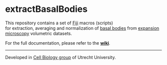 # extractBasalBodies

This repository contains a set of [Fiji](https://fiji.sc/) macros (scripts)  
for extraction, averaging and normalization of [basal bodies](https://en.wikipedia.org/wiki/Basal_body) from [expansion microscopy](https://en.wikipedia.org/wiki/Expansion_microscopy) volumetric datasets. 

For the full documentation, please refer to the **[wiki](https://github.com/UU-cellbiology/extractBasalBodies/wiki)**.

----------

Developed in <a href='http://cellbiology.science.uu.nl/'>Cell Biology group</a> of Utrecht University.  
   


